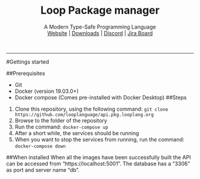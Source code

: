 ﻿<h1 align="center">Loop Package manager</h1>
    <p align="center">
       A Modern Type-Safe Programming Language<br>
       <a href="https://looplang.org/">Website</a> |
       <a href="https://downloads.looplang.org">Downloads</a> |
       <a href="https://discord.gg/T3tqQBTyJA">Discord</a> | 
       <a href="https://looplang.atlassian.net/jira/dashboards/10003">Jira Board</a><br>
    </p>
<br>

<hr/>

#Gettings started

##Prerequisites
* Git
* Docker (version 19.03.0+)
* Docker compose (Comes pre-installed with Docker Desktop)
##Steps
1. Clone this repository, using the following command: ``git clone https://github.com/looplanguage/api.pkg.looplang.org``
2. Browse to the folder of the repository
3. Run the command: ``docker-compose up``
4. After a short while, the services should be running 
5. When you want to stop the services from running, run the command: ``docker-compose down``

##When installed
When all the images have been successfully built the API can be accessed from “https://localhost:5001”. The database has a “3306” as port and server name “db”.